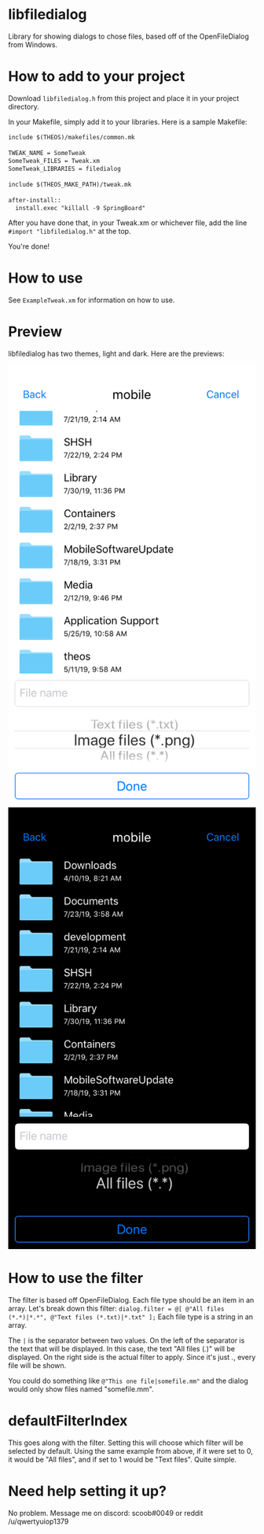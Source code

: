 # libfiledialog

Library for showing dialogs to chose files, based off of the OpenFileDialog from Windows.

# How to add to your project

Download `libfiledialog.h` from this project and place it in your project directory.

In your Makefile, simply add it to your libraries. Here is a sample Makefile:

    include $(THEOS)/makefiles/common.mk

    TWEAK_NAME = SomeTweak
    SomeTweak_FILES = Tweak.xm
    SomeTweak_LIBRARIES = filedialog

    include $(THEOS_MAKE_PATH)/tweak.mk

    after-install::
      install.exec "killall -9 SpringBoard"
      
After you have done that, in your Tweak.xm or whichever file, add the line `#import "libfiledialog.h"` at the top.

You're done!

# How to use

See `ExampleTweak.xm` for information on how to use.

# Preview

libfiledialog has two themes, light and dark. Here are the previews:

![Light theme](https://raw.githubusercontent.com/qwertyuiop1379/libfiledialog/master/light.png) ![Dark theme](https://raw.githubusercontent.com/qwertyuiop1379/libfiledialog/master/dark.png)

# How to use the filter

The filter is based off OpenFileDialog. Each file type should be an item in an array. Let's break down this filter:
`dialog.filter = @[ @"All files (*.*)|*.*", @"Text files (*.txt)|*.txt" ];`
Each file type is a string in an array.

The `|` is the separator between two values. On the left of the separator is the text that will be displayed. In this case, the text "All files (*.*)" will be displayed. On the right side is the actual filter to apply. Since it's just *.*, every file will be shown.

You could do something like `@"This one file|somefile.mm"` and the dialog would only show files named "somefile.mm".

# defaultFilterIndex

This goes along with the filter. Setting this will choose which filter will be selected by default. Using the same example from above, if it were set to 0, it would be "All files", and if set to 1 would be "Text files". Quite simple.

# Need help setting it up?

No problem. Message me on discord: scoob#0049 or reddit /u/qwertyuiop1379
